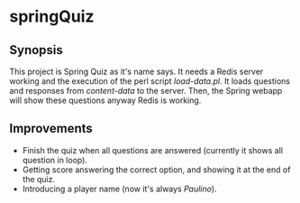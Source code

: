 # springQuiz
## Synopsis
This project is Spring Quiz as it's name says. It needs a Redis server working and the execution of the perl script *load-data.pl*. It loads questions and responses from *content-data* to the server. Then, the Spring webapp will show these questions anyway Redis is working.

## Improvements
- Finish the quiz when all questions are answered (currently it shows all question in loop).
- Getting score answering the correct option, and showing it at the end of the quiz.
- Introducing a player name (now it's always *Paulino*).
